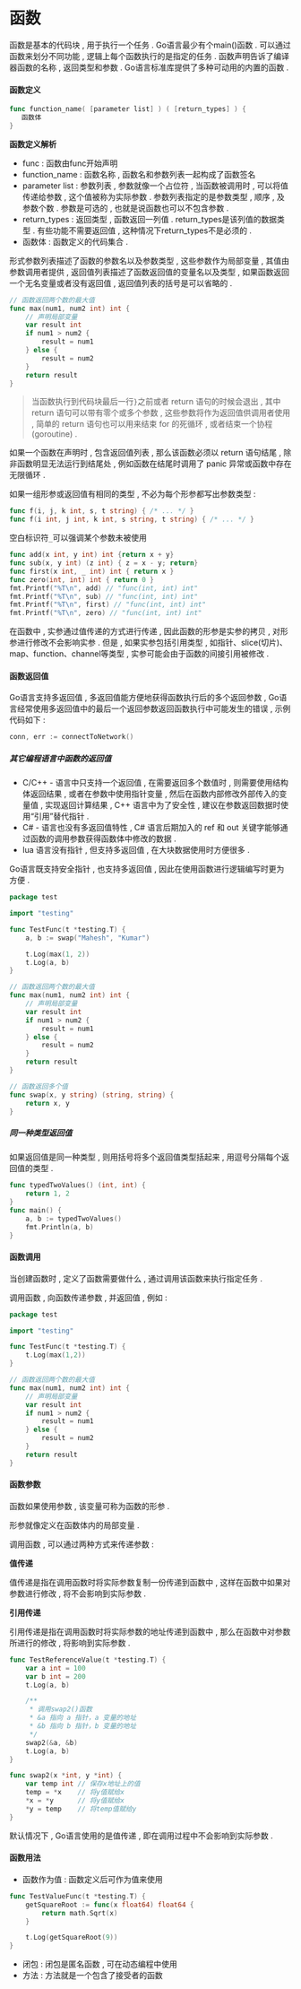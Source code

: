 # 函数

函数是基本的代码块 , 用于执行一个任务 . Go语言最少有个main\(\)函数 . 可以通过函数来划分不同功能 , 逻辑上每个函数执行的是指定的任务 . 函数声明告诉了编译器函数的名称 , 返回类型和参数 . Go语言标准库提供了多种可动用的内置的函数 .

#### 函数定义

```go
func function_name( [parameter list] ) ( [return_types] ) {
   函数体
}
```

**函数定义解析**

* func : 函数由func开始声明
* function\_name : 函数名称 , 函数名和参数列表一起构成了函数签名
* parameter list : 参数列表 , 参数就像一个占位符 , 当函数被调用时 , 可以将值传递给参数 , 这个值被称为实际参数 . 参数列表指定的是参数类型 , 顺序 , 及参数个数 . 参数是可选的 , 也就是说函数也可以不包含参数 . 
* return\_types : 返回类型 , 函数返回一列值 . return\_types是该列值的数据类型 . 有些功能不需要返回值 , 这种情况下return\_types不是必须的 . 
* 函数体 : 函数定义的代码集合 . 

形式参数列表描述了函数的参数名以及参数类型 , 这些参数作为局部变量 , 其值由参数调用者提供 , 返回值列表描述了函数返回值的变量名以及类型 , 如果函数返回一个无名变量或者没有返回值 , 返回值列表的括号是可以省略的 .

```go
// 函数返回两个数的最大值
func max(num1, num2 int) int {
    // 声明局部变量
    var result int
    if num1 > num2 {
        result = num1
    } else {
        result = num2
    }
    return result
}
```

> 当函数执行到代码块最后一行`}`之前或者 return 语句的时候会退出 , 其中 return 语句可以带有零个或多个参数 , 这些参数将作为返回值供调用者使用 , 简单的 return 语句也可以用来结束 for 的死循环 , 或者结束一个协程\(goroutine\) .

如果一个函数在声明时 , 包含返回值列表 , 那么该函数必须以 return 语句结尾 , 除非函数明显无法运行到结尾处 , 例如函数在结尾时调用了 panic 异常或函数中存在无限循环 .

如果一组形参或返回值有相同的类型 , 不必为每个形参都写出参数类型 :

```go
func f(i, j, k int, s, t string) { /* ... */ }
func f(i int, j int, k int, s string, t string) { /* ... */ }
```

空白标识符`_`可以强调某个参数未被使用

```go
func add(x int, y int) int {return x + y}
func sub(x, y int) (z int) { z = x - y; return}
func first(x int, _ int) int { return x }
func zero(int, int) int { return 0 }
fmt.Printf("%T\n", add) // "func(int, int) int"
fmt.Printf("%T\n", sub) // "func(int, int) int"
fmt.Printf("%T\n", first) // "func(int, int) int"
fmt.Printf("%T\n", zero) // "func(int, int) int"
```

在函数中 , 实参通过值传递的方式进行传递 , 因此函数的形参是实参的拷贝 , 对形参进行修改不会影响实参 . 但是 , 如果实参包括引用类型 , 如指针、slice\(切片\)、map、function、channel等类型 , 实参可能会由于函数的间接引用被修改 .

#### 函数返回值

Go语言支持多返回值 , 多返回值能方便地获得函数执行后的多个返回参数 , Go语言经常使用多返回值中的最后一个返回参数返回函数执行中可能发生的错误 , 示例代码如下 :

```go
conn, err := connectToNetwork()
```

##### 其它编程语言中函数的返回值

* C/C++ - 语言中只支持一个返回值 , 在需要返回多个数值时 , 则需要使用结构体返回结果 , 或者在参数中使用指针变量 , 然后在函数内部修改外部传入的变量值 , 实现返回计算结果 , C++ 语言中为了安全性 , 建议在参数返回数据时使用“引用”替代指针 . 
* C\# - 语言也没有多返回值特性 , C\# 语言后期加入的 ref 和 out 关键字能够通过函数的调用参数获得函数体中修改的数据 . 
* lua 语言没有指针 , 但支持多返回值 , 在大块数据使用时方便很多 . 

Go语言既支持安全指针 , 也支持多返回值 , 因此在使用函数进行逻辑编写时更为方便 .

```go
package test

import "testing"

func TestFunc(t *testing.T) {
    a, b := swap("Mahesh", "Kumar")

    t.Log(max(1, 2))
    t.Log(a, b)
}

// 函数返回两个数的最大值
func max(num1, num2 int) int {
    // 声明局部变量
    var result int
    if num1 > num2 {
        result = num1
    } else {
        result = num2
    }
    return result
}

// 函数返回多个值
func swap(x, y string) (string, string) {
    return x, y
}
```

##### 同一种类型返回值

如果返回值是同一种类型 , 则用括号将多个返回值类型括起来 , 用逗号分隔每个返回值的类型 . 

```go
func typedTwoValues() (int, int) {
    return 1, 2
}
func main() {
    a, b := typedTwoValues()
    fmt.Println(a, b)
}
```

#### 函数调用

当创建函数时 , 定义了函数需要做什么 , 通过调用该函数来执行指定任务 .

调用函数 , 向函数传递参数 , 并返回值 , 例如 :

```go
package test

import "testing"

func TestFunc(t *testing.T) {
    t.Log(max(1,2))
}

// 函数返回两个数的最大值
func max(num1, num2 int) int {
    // 声明局部变量
    var result int
    if num1 > num2 {
        result = num1
    } else {
        result = num2
    }
    return result
}
```

#### 函数参数

函数如果使用参数 , 该变量可称为函数的形参 .

形参就像定义在函数体内的局部变量 .

调用函数 , 可以通过两种方式来传递参数 :

**值传递**

值传递是指在调用函数时将实际参数复制一份传递到函数中 , 这样在函数中如果对参数进行修改 , 将不会影响到实际参数 .

**引用传递**

引用传递是指在调用函数时将实际参数的地址传递到函数中 , 那么在函数中对参数所进行的修改 , 将影响到实际参数 .

```go
func TestReferenceValue(t *testing.T) {
    var a int = 100
    var b int = 200
    t.Log(a, b)

    /**
     * 调用swap2()函数
     * &a 指向 a 指针，a 变量的地址
     * &b 指向 b 指针，b 变量的地址
     */
    swap2(&a, &b)
    t.Log(a, b)
}

func swap2(x *int, y *int) {
    var temp int // 保存x地址上的值
    temp = *x    // 将y值赋给x
    *x = *y      // 将y值赋给x
    *y = temp    // 将temp值赋给y
}
```

默认情况下 , Go语言使用的是值传递 , 即在调用过程中不会影响到实际参数 .

#### 函数用法

* 函数作为值 : 函数定义后可作为值来使用

```go
func TestValueFunc(t *testing.T) {
    getSquareRoot := func(x float64) float64 {
        return math.Sqrt(x)
    }

    t.Log(getSquareRoot(9))
}
```

* 闭包 : 闭包是匿名函数 , 可在动态编程中使用
* 方法 : 方法就是一个包含了接受者的函数

```

```



